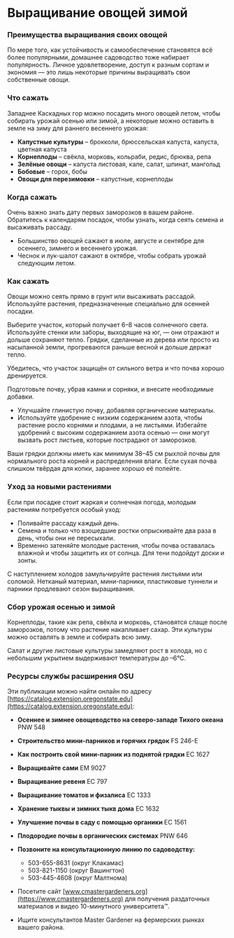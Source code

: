 # Выращивание овощей зимой

### Преимущества выращивания своих овощей

По мере того, как устойчивость и самообеспечение становятся всё более популярными, домашнее садоводство тоже набирает популярность. Личное удовлетворение, доступ к разным сортам и экономия — это лишь некоторые причины выращивать свои собственные овощи.

### Что сажать

Западнее Каскадных гор можно посадить много овощей летом, чтобы собирать урожай осенью или зимой, а некоторые можно оставить в земле на зиму для раннего весеннего урожая:

- **Капустные культуры** – брокколи, брюссельская капуста, капуста, цветная капуста
- **Корнеплоды** – свёкла, морковь, кольраби, редис, брюква, репа
- **Зелёные овощи** – капуста листовая, кале, салат, шпинат, мангольд
- **Бобовые** – горох, бобы
- **Овощи для перезимовки** – капустные, корнеплоды

### Когда сажать

Очень важно знать дату первых заморозков в вашем районе. Обратитесь к календарям посадок, чтобы узнать, когда сеять семена и высаживать рассаду.

- Большинство овощей сажают в июле, августе и сентябре для осеннего, зимнего и весеннего урожая.
- Чеснок и лук-шалот сажают в октябре, чтобы собрать урожай следующим летом.

### Как сажать


Овощи можно сеять прямо в грунт или высаживать рассадой. Используйте растения, предназначенные специально для осенней посадки.


Выберите участок, который получает 6–8 часов солнечного света. Используйте стенки или заборы, выходящие на юг, — они отражают и дольше сохраняют тепло. Грядки, сделанные из дерева или просто из насыпанной земли, прогреваются раньше весной и дольше держат тепло.

Убедитесь, что участок защищён от сильного ветра и что почва хорошо дренируется.


Подготовьте почву, убрав камни и сорняки, и внесите необходимые добавки.

- Улучшайте глинистую почву, добавляя органические материалы.
- Используйте удобрение с низким содержанием азота, чтобы растение росло корнями и плодами, а не листьями. Избегайте удобрений с высоким содержанием азота осенью — они могут вызвать рост листьев, которые пострадают от заморозков.

Ваши грядки должны иметь как минимум 38–45 см рыхлой почвы для нормального роста корней и распределения влаги. Если сухая почва слишком твёрдая для копки, заранее хорошо её полейте.

### Уход за новыми растениями

Если при посадке стоит жаркая и солнечная погода, молодым растениям потребуется особый уход:

- Поливайте рассаду каждый день.
- Семена и только что взошедшие ростки опрыскивайте два раза в день, чтобы они не пересыхали.
- Временно затеняйте молодые растения, чтобы почва оставалась влажной и чтобы защитить их от солнца. Для тени подойдут доски и зонты.

С наступлением холодов замульчируйте растения листьями или соломой. Нетканый материал, мини-парники, пластиковые туннели и парники продлевают сезон выращивания.

### Сбор урожая осенью и зимой

Корнеплоды, такие как репа, свёкла и морковь, становятся слаще после заморозков, потому что растение накапливает сахар. Эти культуры можно оставлять в земле и собирать всю зиму.

Салат и другие листовые культуры замедляют рост в холода, но с небольшим укрытием выдерживают температуры до –6°C.

### Ресурсы службы расширения OSU

Эти публикации можно найти онлайн по адресу [https://catalog.extension.oregonstate.edu](https://catalog.extension.oregonstate.edu):

- **Осеннее и зимнее овощеводство на северо-западе Тихого океана** PNW 548
- **Строительство мини-парников и горячих грядок** FS 246-E
- **Как построить свой мини-парник из поднятой грядки** EC 1627
- **Выращивайте сами** EM 9027
- **Выращивание ревеня** EC 797
- **Выращивание томатов и физалиса** EC 1333
- **Хранение тыквы и зимних тыкв дома** EC 1632
- **Улучшение почвы в саду с помощью органики** EC 1561
- **Плодородие почвы в органических системах** PNW 646


- **Позвоните на консультационную линию по садоводству:**
  - 503-655-8631 (округ Клакамас)
  - 503-821-1150 (округ Вашингтон)
  - 503-445-4608 (округ Малтнома)
- Посетите сайт [www.cmastergardeners.org](https://www.cmastergardeners.org) для получения раздаточных материалов и видео 10-минутного университета™.
- Ищите консультантов Master Gardener на фермерских рынках вашего района.
